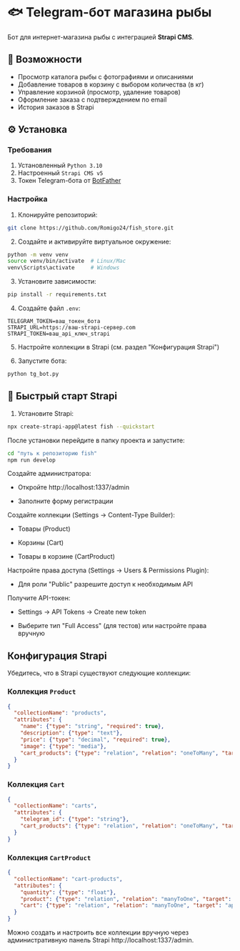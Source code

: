 # 🐟 Telegram-бот магазина рыбы

Бот для интернет-магазина рыбы с интеграцией **Strapi CMS**.

## 📌 Возможности

- Просмотр каталога рыбы с фотографиями и описаниями
- Добавление товаров в корзину с выбором количества (в кг)
- Управление корзиной (просмотр, удаление товаров)
- Оформление заказа с подтверждением по email
- История заказов в Strapi


## ⚙️ Установка

### Требования

1. Установленный `Python 3.10`
2. Настроенный `Strapi CMS v5`
3. Токен Telegram-бота от [BotFather](https://telegram.me/BotFather)

### Настройка

1. Клонируйте репозиторий:
```bash
git clone https://github.com/Romigo24/fish_store.git
```
2. Создайте и активируйте виртуальное окружение:

```bash
python -m venv venv
source venv/bin/activate  # Linux/Mac
venv\Scripts\activate     # Windows
```
3. Установите зависимости:

```bash
pip install -r requirements.txt
```
4. Создайте файл `.env`:

```env
TELEGRAM_TOKEN=ваш_токен_бота
STRAPI_URL=https://ваш-strapi-сервер.com
STRAPI_TOKEN=ваш_api_ключ_strapi
```
5. Настройте коллекции в Strapi (см. раздел "Конфигурация Strapi")


6. Запустите бота:
```bash
python tg_bot.py
```


## 🚀 Быстрый старт Strapi

1. Установите Strapi:
```bash
npx create-strapi-app@latest fish --quickstart
````
После установки перейдите в папку проекта и запустите:

```bash
cd "путь к репозиторию fish"
npm run develop
````
Создайте администратора:

- Откройте http://localhost:1337/admin

- Заполните форму регистрации

Создайте коллекции (Settings → Content-Type Builder):

- Товары (Product)

- Корзины (Cart)

- Товары в корзине (CartProduct)

Настройте права доступа (Settings → Users & Permissions Plugin):

- Для роли "Public" разрешите доступ к необходимым API

Получите API-токен:

- Settings → API Tokens → Create new token

- Выберите тип "Full Access" (для тестов) или настройте права вручную

## Конфигурация Strapi
Убедитесь, что в Strapi существуют следующие коллекции:

### Коллекция `Product`
```json
{
  "collectionName": "products",
  "attributes": {
    "name": {"type": "string", "required": true},
    "description": {"type": "text"},
    "price": {"type": "decimal", "required": true},
    "image": {"type": "media"},
    "cart_products": {"type": "relation", "relation": "oneToMany", "target": "api::cart-product.cart-product"}
  }
}
```
### Коллекция `Cart`
```json
{
  "collectionName": "carts",
  "attributes": {
    "telegram_id": {"type": "string"},
    "cart_products": {"type": "relation", "relation": "oneToMany", "target": "api::cart-product.cart-product"}
  }
}
```
### Коллекция `CartProduct`
```json
{
  "collectionName": "cart-products",
  "attributes": {
    "quantity": {"type": "float"},
    "product": {"type": "relation", "relation": "manyToOne", "target": "api::product.product"},
    "cart": {"type": "relation", "relation": "manyToOne", "target": "api::cart.cart"}
  }
}
```


Можно создать и настроить все коллекции вручную через административную панель Strapi http://localhost:1337/admin.
